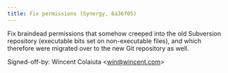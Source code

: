 ```yaml
---
title: Fix permissions (Synergy, 6a36f05)
---
```


Fix braindead permissions that somehow creeped into the old Subversion repository (executable bits set on non-executable files), and which therefore were migrated over to the new Git repository as well.

Signed-off-by: Wincent Colaiuta &lt;win@wincent.com&gt;
